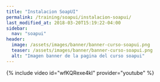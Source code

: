 ```yaml
---
title: "Instalacion SoapUI"
permalink: /training/soapui/instalacion-soapui/
last_modified_at: 2018-03-20T15:19:22-04:00
sidebar:
  nav: "soapui"
header:
  image: /assets/images/banner/banner-curso-soapui.png
  teaser: /assets/images/banner/banner-curso-soapui.png
  alt: "Imagen banner de la pagina del curso soapui"
---
```


{% include video id="wfKQRexe4kI" provider="youtube" %}
